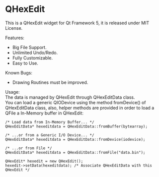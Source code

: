 QHexEdit
========

This is a QHexEdit widget for Qt Framework 5, it is released under MIT License.

Features:
- Big File Support.
- Unlimited Undo/Redo.
- Fully Customizable.
- Easy to Use.

Known Bugs:
- Drawing Routines must be improved.

Usage:
<br>
The data is managed by QHexEdit through QHexEditData class.<br>
You can load a generic QIODevice using the method fromDevice() of QHexEditData class, also, helper methods are provided in order to load a QFile a In-Memory buffer in QHexEdit:<br>
```
/* Load data from In-Memory Buffer... */
QHexEditData* hexeditdata = QHexEditData::fromBuffer(bytearray);

/* ...or from a Generic I/O Device... */
QHexEditData* hexeditdata = QHexEditData::fromDevice(iodevice);

/* ...or from File */
QHexEditData* hexeditdata = QHexEditData::fromFile("data.bin");

QHexEdit* hexedit = new QHexEdit();
hexedit->setData(hexeditdata); /* Associate QHexEditData with this QHexEdit */
```